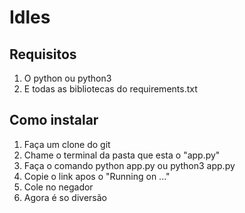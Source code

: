 # Idles

## Requisitos
1. O python ou python3
2. E todas as bibliotecas do requirements.txt
   
## Como instalar
1. Faça um clone do git
2. Chame o terminal da pasta que esta o "app.py"
3. Faça o comando python app.py ou python3 app.py
4. Copie o link apos o "Running on ..."
5. Cole no negador
6. Agora é so diversão
